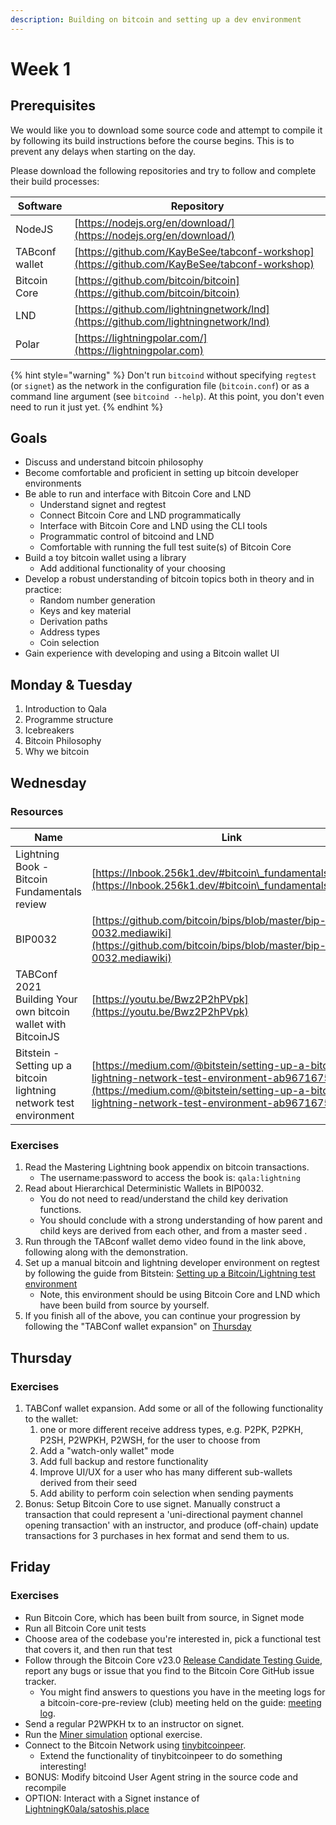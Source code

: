 ```yaml
---
description: Building on bitcoin and setting up a dev environment
---
```


# Week 1

## Prerequisites

We would like you to download some source code and attempt to compile it by following its build instructions before the course begins. This is to prevent any delays when starting on the day.

Please download the following repositories and try to follow and complete their build processes:

| Software       | Repository                                                                                   |
| -------------- | -------------------------------------------------------------------------------------------- |
| NodeJS         | [https://nodejs.org/en/download/](https://nodejs.org/en/download/)                           |
| TABconf wallet | [https://github.com/KayBeSee/tabconf-workshop](https://github.com/KayBeSee/tabconf-workshop) |
| Bitcoin Core   | [https://github.com/bitcoin/bitcoin](https://github.com/bitcoin/bitcoin)                     |
| LND            | [https://github.com/lightningnetwork/lnd](https://github.com/lightningnetwork/lnd)           |
| Polar          | [https://lightningpolar.com/](https://lightningpolar.com)                                    |

{% hint style="warning" %}
Don't run `bitcoind` without specifying `regtest` (or `signet`) as the network in the configuration file (`bitcoin.conf`) or as a command line argument (see `bitcoind --help`). At this point, you don't even need to run it just yet.
{% endhint %}

## Goals

* Discuss and understand bitcoin philosophy
* Become comfortable and proficient in setting up bitcoin developer environments
* Be able to run and interface with Bitcoin Core and LND
  * Understand signet and regtest
  * Connect Bitcoin Core and LND programmatically
  * Interface with Bitcoin Core and LND using the CLI tools
  * Programmatic control of bitcoind and LND
  * Comfortable with running the full test suite(s) of Bitcoin Core
* Build a toy bitcoin wallet using a library
  * Add additional functionality of your choosing
* Develop a robust understanding of bitcoin topics both in theory and in practice:
  * Random number generation
  * Keys and key material
  * Derivation paths
  * Address types
  * Coin selection
* Gain experience with developing and using a Bitcoin wallet UI

## Monday & Tuesday

1. Introduction to Qala
2. Programme structure
3. Icebreakers
4. Bitcoin Philosophy
5. Why we bitcoin

## Wednesday

### Resources

| Name                                                               | Link                                                                                                                                                                                                   |
| ------------------------------------------------------------------ | ------------------------------------------------------------------------------------------------------------------------------------------------------------------------------------------------------ |
| Lightning Book - Bitcoin Fundamentals review                       | [https://lnbook.256k1.dev/#bitcoin\_fundamentals\_review](https://lnbook.256k1.dev/#bitcoin\_fundamentals\_review)                                                                                     |
| BIP0032                                                            | [https://github.com/bitcoin/bips/blob/master/bip-0032.mediawiki](https://github.com/bitcoin/bips/blob/master/bip-0032.mediawiki)                                                                       |
| TABConf 2021 Building Your own bitcoin wallet with BitcoinJS       | [https://youtu.be/Bwz2P2hPVpk](https://youtu.be/Bwz2P2hPVpk)                                                                                                                                           |
| Bitstein - Setting up a bitcoin lightning network test environment | [https://medium.com/@bitstein/setting-up-a-bitcoin-lightning-network-test-environment-ab967167594a](https://medium.com/@bitstein/setting-up-a-bitcoin-lightning-network-test-environment-ab967167594a) |

### Exercises

1. Read the Mastering Lightning book appendix on bitcoin transactions.
   * The username:password to access the book is: `qala:lightning`
2. Read about Hierarchical Deterministic Wallets in BIP0032.
   * You do not need to read/understand the child key derivation functions.
   * You should conclude with a strong understanding of how parent and child keys are derived from each other, and from a master seed .
3. Run through the TABconf wallet demo video found in the link above, following along with the demonstration.
4. Set up a manual bitcoin and lightning developer environment on regtest by following the guide from Bitstein: [Setting up a Bitcoin/Lightning test environment](https://medium.com/@bitstein/setting-up-a-bitcoin-lightning-network-test-environment-ab967167594a)
   * Note, this environment should be using Bitcoin Core and LND which have been build from source by yourself.
5. If you finish all of the above, you can continue your progression by following the "TABConf wallet expansion" on [Thursday](week-1.md#thursday)

## Thursday

### Exercises

1. TABConf wallet expansion. Add some or all of the following functionality to the wallet:
   1. one or more different receive address types, e.g. P2PK, P2PKH, P2SH, P2WPKH, P2WSH, for the user to choose from
   2. Add a "watch-only wallet" mode
   3. Add full backup and restore functionality
   4. Improve UI/UX for a user who has many different sub-wallets derived from their seed
   5. Add ability to perform coin selection when sending payments
2. Bonus: Setup Bitcoin Core to use signet. Manually construct a transaction that could represent a 'uni-directional payment channel opening transaction' with an instructor, and produce (off-chain) update transactions for 3 purchases in hex format and send them to us.

## Friday

### Exercises

* Run Bitcoin Core, which has been built from source, in Signet mode
* Run all Bitcoin Core unit tests
* Choose area of the codebase you're interested in, pick a functional test that covers it, and then run that test
* Follow through the Bitcoin Core v23.0 [Release Candidate Testing Guide](https://github.com/bitcoin-core/bitcoin-devwiki/wiki/23.0-Release-Candidate-Testing-Guide), report any bugs or issue that you find to the Bitcoin Core GitHub issue tracker.
  * You might find answers to questions you have in the meeting logs for a bitcoin-core-pre-review (club) meeting held on the guide: [meeting log](https://bitcoincore.reviews/v23-rc-testing).
* Send a regular P2WPKH tx to an instructor on signet.
* Run the [Miner simulation](https://chaincode.gitbook.io/seminars/bitcoin-protocol-development/mining-network-prop#optional-practical-exercise) optional exercise.
* Connect to the Bitcoin Network using [tinybitcoinpeer](https://github.com/willcl-ark/tinybitcoinpeer).
  * Extend the functionality of tinybitcoinpeer to do something interesting!
* BONUS: Modify bitcoind User Agent string in the source code and recompile
* OPTION: Interact with a Signet instance of [LightningK0ala/satoshis.place](https://github.com/LightningK0ala/satoshis.place)
